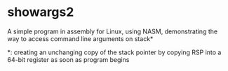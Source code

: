 # showargs2
A simple program in assembly for Linux, using NASM,
  demonstrating the way to access command line arguments on stack*

*: creating an unchanging copy of the stack pointer by copying RSP into a 64-bit register as soon as program begins
